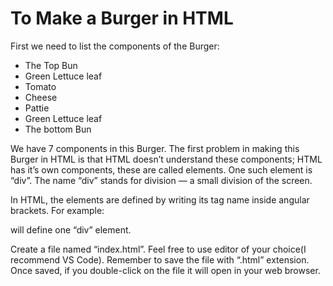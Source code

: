 # To Make a Burger in HTML 

First we need to list the components of the Burger:

- The Top Bun
- Green Lettuce leaf
- Tomato
- Cheese
- Pattie
- Green Lettuce leaf
- The bottom Bun

We have 7 components in this Burger. The first problem in making this Burger in HTML is that HTML doesn’t understand these components; HTML has it’s own components, these are called elements. One such element is “div”. The name “div” stands for division — a small division of the screen.

In HTML, the elements are defined by writing its tag name inside angular brackets. For example: <div></div> will define one “div” element.

Create a file named “index.html”. Feel free to use editor of your choice(I recommend VS Code). Remember to save the file with “.html” extension. Once saved, if you double-click on the file it will open in your web browser.
